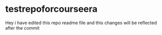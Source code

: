 # testrepoforcourseera

Hey i have edited this repo readme file and this changes will be reflected after the commit
